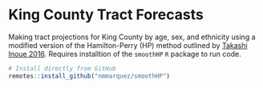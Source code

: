 # King County Tract Forecasts

Making tract projections for King County by age, sex, and ethnicity using a modified version of the
Hamilton-Perry (HP) method outlined by [Takashi
Inoue 2016](https://link.springer.com/chapter/10.1007/978-3-319-43329-5_22). Requires installtion of the `smoothHP` `R` package to run code.

``` r
# Install directly from GitHub 
remotes::install_github("nmmarquez/smoothHP")
```

